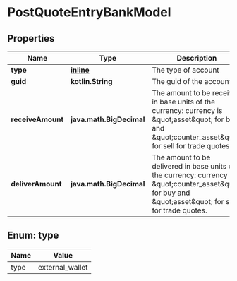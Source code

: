 
# PostQuoteEntryBankModel

## Properties
Name | Type | Description | Notes
------------ | ------------- | ------------- | -------------
**type** | [**inline**](#Type) | The type of account | 
**guid** | **kotlin.String** | The guid of the account | 
**receiveAmount** | **java.math.BigDecimal** | The amount to be received in base units of the currency: currency is \&quot;asset\&quot; for buy and \&quot;counter_asset\&quot; for sell for trade quotes. |  [optional]
**deliverAmount** | **java.math.BigDecimal** | The amount to be delivered in base units of the currency: currency is \&quot;counter_asset\&quot; for buy and \&quot;asset\&quot; for sell for trade quotes. |  [optional]


<a name="Type"></a>
## Enum: type
Name | Value
---- | -----
type | external_wallet



